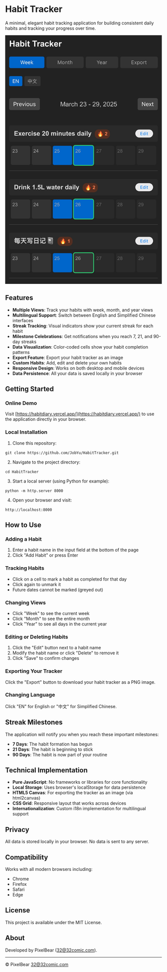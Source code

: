 # Habit Tracker

A minimal, elegant habit tracking application for building consistent daily habits and tracking your progress over time.

![Habit Tracker](./screenshots/screen.jpeg)

## Features

- **Multiple Views**: Track your habits with week, month, and year views
- **Multilingual Support**: Switch between English and Simplified Chinese interfaces
- **Streak Tracking**: Visual indicators show your current streak for each habit
- **Milestone Celebrations**: Get notifications when you reach 7, 21, and 90-day streaks
- **Data Visualization**: Color-coded cells show your habit completion patterns
- **Export Feature**: Export your habit tracker as an image
- **Custom Habits**: Add, edit and delete your own habits
- **Responsive Design**: Works on both desktop and mobile devices
- **Data Persistence**: All your data is saved locally in your browser

## Getting Started

### Online Demo

Visit [https://habitdiary.vercel.app/](https://habitdiary.vercel.app/) to use the application directly in your browser.

### Local Installation

1. Clone this repository:
```
git clone https://github.com/JobYu/HabitTracker.git
```

2. Navigate to the project directory:
```
cd HabitTracker
```

3. Start a local server (using Python for example):
```
python -m http.server 8000
```

4. Open your browser and visit:
```
http://localhost:8000
```

## How to Use

### Adding a Habit

1. Enter a habit name in the input field at the bottom of the page
2. Click "Add Habit" or press Enter

### Tracking Habits

- Click on a cell to mark a habit as completed for that day
- Click again to unmark it
- Future dates cannot be marked (greyed out)

### Changing Views

- Click "Week" to see the current week
- Click "Month" to see the entire month
- Click "Year" to see all days in the current year

### Editing or Deleting Habits

1. Click the "Edit" button next to a habit name
2. Modify the habit name or click "Delete" to remove it
3. Click "Save" to confirm changes

### Exporting Your Tracker

Click the "Export" button to download your habit tracker as a PNG image.

### Changing Language

Click "EN" for English or "中文" for Simplified Chinese.

## Streak Milestones

The application will notify you when you reach these important milestones:

- **7 Days**: The habit formation has begun
- **21 Days**: The habit is beginning to stick
- **90 Days**: The habit is now part of your routine

## Technical Implementation

- **Pure JavaScript**: No frameworks or libraries for core functionality
- **Local Storage**: Uses browser's localStorage for data persistence
- **HTML5 Canvas**: For exporting the tracker as an image (via html2canvas)
- **CSS Grid**: Responsive layout that works across devices
- **Internationalization**: Custom i18n implementation for multilingual support

## Privacy

All data is stored locally in your browser. No data is sent to any server.

## Compatibility

Works with all modern browsers including:
- Chrome
- Firefox
- Safari
- Edge

## License

This project is available under the MIT License.

## About

Developed by PixelBear (32@32comic.com).

---

© PixelBear 32@32comic.com 